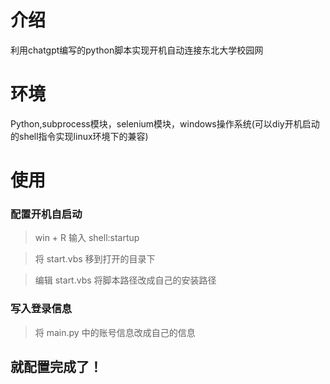 # 介绍
利用chatgpt编写的python脚本实现开机自动连接东北大学校园网
# 环境
Python,subprocess模块，selenium模块，windows操作系统(可以diy开机启动的shell指令实现linux环境下的兼容)
# 使用
### 配置开机自启动

> win + R 输入 shell:startup

> 将 start.vbs 移到打开的目录下

> 编辑 start.vbs 将脚本路径改成自己的安装路径

### 写入登录信息

> 将 main.py 中的账号信息改成自己的信息

## 就配置完成了！

